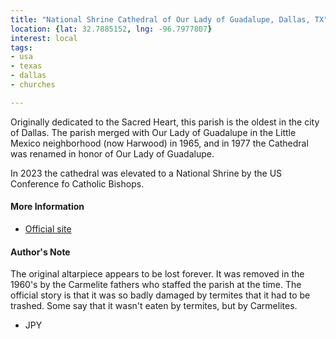```yaml
---
title: "National Shrine Cathedral of Our Lady of Guadalupe, Dallas, TX"
location: {lat: 32.7885152, lng: -96.7977807}
interest: local
tags:
- usa
- texas
- dallas
- churches

---
```



Originally dedicated to the Sacred Heart, this parish is the oldest in the city of Dallas.  The parish merged with Our Lady of Guadalupe in the Little Mexico neighborhood (now Harwood) in 1965, and in 1977 the Cathedral was renamed in honor of Our Lady of Guadalupe.

In 2023 the cathedral was elevated to a National Shrine by the US Conference fo Catholic Bishops.

#### More Information

* [Official site](https://www.cathdal.org/cathedral)




#### Author's Note

The original altarpiece appears to be lost forever.  It was removed in the 1960's by the Carmelite fathers who staffed the parish at the time.  The official story is that it was so badly damaged by termites that it had to be trashed.  Some say that it wasn't eaten by termites, but by Carmelites.

- JPY




